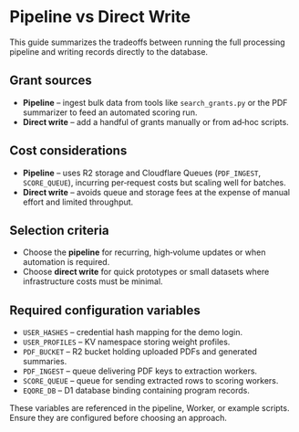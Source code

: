 # Pipeline vs Direct Write

This guide summarizes the tradeoffs between running the full processing pipeline and writing records directly to the database.

## Grant sources
- **Pipeline** – ingest bulk data from tools like `search_grants.py` or the PDF summarizer to feed an automated scoring run.
- **Direct write** – add a handful of grants manually or from ad‑hoc scripts.

## Cost considerations
- **Pipeline** – uses R2 storage and Cloudflare Queues (`PDF_INGEST`, `SCORE_QUEUE`), incurring per‑request costs but scaling well for batches.
- **Direct write** – avoids queue and storage fees at the expense of manual effort and limited throughput.

## Selection criteria
- Choose the **pipeline** for recurring, high‑volume updates or when automation is required.
- Choose **direct write** for quick prototypes or small datasets where infrastructure costs must be minimal.

## Required configuration variables
- `USER_HASHES` – credential hash mapping for the demo login.
- `USER_PROFILES` – KV namespace storing weight profiles.
- `PDF_BUCKET` – R2 bucket holding uploaded PDFs and generated summaries.
- `PDF_INGEST` – queue delivering PDF keys to extraction workers.
- `SCORE_QUEUE` – queue for sending extracted rows to scoring workers.
- `EQORE_DB` – D1 database binding containing program records.

These variables are referenced in the pipeline, Worker, or example scripts. Ensure they are configured before choosing an approach.
